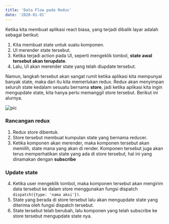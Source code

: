 ```yaml
---
title: 'Data Flow pada Redux'
date: '2020-01-01'
---
```

Ketika kita membuat aplikasi react biasa, yang terjadi dibalik layar adalah sebagai berikut:

1. Kita membuat state untuk suatu komponen.
2. UI merender state tersebut.
3. Ketika terjadi action pada UI, seperti mengeklik tombol, **state awal tersebut akan terupdate**.
4. Lalu, UI akan merender state yang telah diupdate tersebut.


Namun, langkah tersebut akan sangat rumit ketika aplikasi kita mempunyai banyak state, maka dari itu kita memerlukan redux.
Redux akan menyimpan seluruh state kedalam sesuatu bernama **store**, jadi ketika aplikasi kita ingin mengupdate state, kita hanya perlu memanggil store tersebut. Berikut ini alurnya.

![pic](https://dev-to-uploads.s3.amazonaws.com/i/e37ud80ju431rz97ptlp.png)


### Rancangan redux

1. Redux store dibentuk.
2. Store tersebut membuat kumpulan state yang bernama reducer.
3. Ketika komponen akan merender, maka komponen tersebut akan memilih, state mana yang akan di render. Komponen tersebut juga akan terus memperhatikan state yang ada di store tersebut, hal ini yang dinamakan dengan **subscribe**  

### Update state

4. Ketika user mengeklik tombol, maka komponen tersebut akan mengirim data tersebut ke dalam store menggunakan fungsi dispatch `dispatch({type: 'nama aksi'})`.
5. State yang berada di store tersebut lalu akan mengupdate state yang diterima oleh fungsi dispatch tersebut.
6. State tersebut telah berubah, lalu komponen yang telah subscribe ke store tersebut mengupdate state nya.

